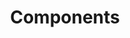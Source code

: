 ---
title: "Components"
linkTitle: "Components"
weight: 50
description: >
  What is a component? 
---